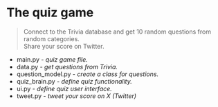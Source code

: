 # The quiz game

> Connect to the Trivia database and get 10 random questions from random categories.  
> Share your score on Twitter.

* main.py - _quiz game file._
* data.py - _get questions from Trivia._
* question_model.py - _create a class for questions._
* quiz_brain.py - _define quiz functionality._
* ui.py - _define quiz user interface._
* tweet.py - _tweet your score on X (Twitter)_
